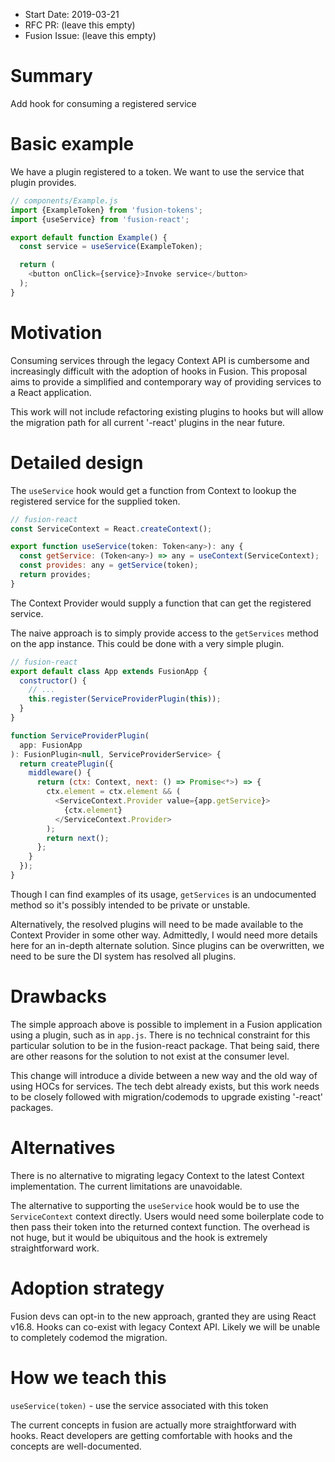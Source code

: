 * Start Date: 2019-03-21
* RFC PR: (leave this empty)
* Fusion Issue: (leave this empty)

# Summary

Add hook for consuming a registered service


# Basic example

We have a plugin registered to a token. We want to use the service that plugin provides.

```javascript
// components/Example.js
import {ExampleToken} from 'fusion-tokens';
import {useService} from 'fusion-react';

export default function Example() {
  const service = useService(ExampleToken);

  return (
    <button onClick={service}>Invoke service</button>
  );
}
```

# Motivation

Consuming services through the legacy Context API is cumbersome and increasingly difficult with the adoption of hooks in Fusion. This proposal aims to provide a simplified and contemporary way of providing services to a React application.

This work will not include refactoring existing plugins to hooks but will allow the migration path for all current '-react' plugins in the near future.

# Detailed design

The `useService` hook would get a function from Context to lookup the registered service for the supplied token.

```javascript
// fusion-react
const ServiceContext = React.createContext();

export function useService(token: Token<any>): any {
  const getService: (Token<any>) => any = useContext(ServiceContext);
  const provides: any = getService(token);
  return provides;
}
```

The Context Provider would supply a function that can get the registered service.

The naive approach is to simply provide access to the `getServices` method on the app instance. This could be done with a very simple plugin.

```javascript
// fusion-react
export default class App extends FusionApp {
  constructor() {
    // ...
    this.register(ServiceProviderPlugin(this));
  }
}

function ServiceProviderPlugin(
  app: FusionApp
): FusionPlugin<null, ServiceProviderService> {
  return createPlugin({
    middleware() {
      return (ctx: Context, next: () => Promise<*>) => {
        ctx.element = ctx.element && (
          <ServiceContext.Provider value={app.getService}>
            {ctx.element}
          </ServiceContext.Provider>
        );
        return next();
      };
    }
  });
}
```

Though I can find examples of its usage, `getServices` is an undocumented method so it's possibly intended to be private or unstable.

Alternatively, the resolved plugins will need to be made available to the Context Provider in some other way. Admittedly, I would need more details here for an in-depth alternate solution. Since plugins can be overwritten, we need to be sure the DI system has resolved all plugins.

# Drawbacks

The simple approach above is possible to implement in a Fusion application using a plugin, such as in `app.js`. There is no technical constraint for this particular solution to be in the fusion-react package. That being said, there are other reasons for the solution to not exist at the consumer level.

This change will introduce a divide between a new way and the old way of using HOCs for services. The tech debt already exists, but this work needs to be closely followed with migration/codemods to upgrade existing '-react' packages.

# Alternatives

There is no alternative to migrating legacy Context to the latest Context implementation. The current limitations are unavoidable.

The alternative to supporting the `useService` hook would be to use the `ServiceContext` context directly. Users would need some boilerplate code to then pass their token into the returned context function. The overhead is not huge, but it would be ubiquitous and the hook is extremely straightforward work.

# Adoption strategy

Fusion devs can opt-in to the new approach, granted they are using React v16.8. Hooks can co-exist with legacy Context API. Likely we will be unable to completely codemod the migration.

# How we teach this

`useService(token)` - use the service associated with this token

The current concepts in fusion are actually more straightforward with hooks. React developers are getting comfortable with hooks and the concepts are well-documented.